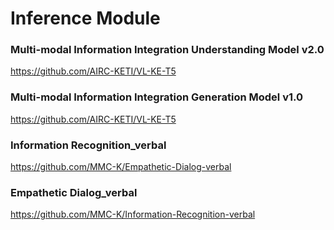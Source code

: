 # Inference Module

### Multi-modal Information Integration Understanding Model v2.0
https://github.com/AIRC-KETI/VL-KE-T5

### Multi-modal Information Integration Generation Model v1.0
https://github.com/AIRC-KETI/VL-KE-T5

### Information Recognition_verbal
https://github.com/MMC-K/Empathetic-Dialog-verbal

### Empathetic Dialog_verbal
https://github.com/MMC-K/Information-Recognition-verbal


